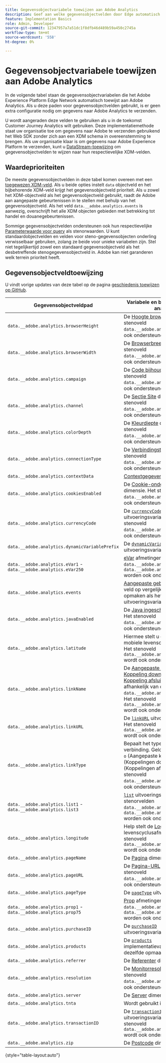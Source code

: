 ```yaml
---
title: Gegevensobjectvariabele toewijzen aan Adobe Analytics
description: Geef aan welke gegevensobjectvelden door Edge automatisch worden toegewezen aan analytische variabelen.
feature: Implementation Basics
role: Admin, Developer
source-git-commit: 12347957a7a51dc1f8dfb46d489b59a450c2745a
workflow-type: tm+mt
source-wordcount: '558'
ht-degree: 0%

---
```


# Gegevensobjectvariabele toewijzen aan Adobe Analytics

In de volgende tabel staan de gegevensobjectvariabelen die het Adobe Experience Platform Edge Network automatisch toewijst aan Adobe Analytics. Als u deze paden voor gegevensobjectvelden gebruikt, is er geen extra configuratie nodig om gegevens naar Adobe Analytics te verzenden.

U wordt aangeraden deze velden te gebruiken als u in de toekomst Customer Journey Analytics wilt gebruiken. Deze implementatiemethode staat uw organisatie toe om gegevens naar Adobe te verzenden gebruikend het Web SDK zonder zich aan een XDM schema in overeenstemming te brengen. Als uw organisatie klaar is om gegevens naar Adobe Experience Platform te verzenden, kunt u [DataStream-toewijzing](https://experienceleague.adobe.com/docs/experience-platform/datastreams/data-prep.html#mapping) om gegevensobjectvelden te wijzen naar hun respectievelijke XDM-velden.

## Waardeprioriteiten

De meeste gegevensobjectvelden in deze tabel komen overeen met een [toegewezen XDM-veld](xdm-var-mapping.md). Als u beide opties instelt `data` objectveld en het bijbehorende XDM-veld krijgt het gegevensobjectveld prioriteit. Als u zowel het XDM-objectveld als het gegevensobjectveld gebruikt, raadt de Adobe aan aangepaste gebeurtenissen in te stellen met behulp van het gegevensobjectveld. Als het veld `data.__adobe.analytics.events` is aanwezig, overschrijft het alle XDM objecten gebieden met betrekking tot handel en douanegebeurtenissen.

Sommige gegevensobjectvelden ondersteunen ook hun respectievelijke [Parameterwaarde voor query](../validate/query-parameters.md) als stenorwaarden. U kunt standaardobjectvelden en velden voor steno-gegevensobjecten onderling verwisselbaar gebruiken, zolang ze beide voor unieke variabelen zijn. Stel niet tegelijkertijd zowel een standaard gegevensobjectveld als het desbetreffende stenogegevensobjectveld in. Adobe kan niet garanderen welk terrein prioriteit heeft.

## Gegevensobjectveldtoewijzing

U vindt vorige updates van deze tabel op de pagina [geschiedenis toewijzen op GitHub](https://github.com/AdobeDocs/analytics.en/commits/main/help/implement/aep-edge/data-var-mapping.md).

| Gegevensobjectveldpad | Variabele en beschrijving voor analyse |
| --- | --- |
| `data.__adobe.analytics.browserHeight` | De [Hoogte browser](../../components/dimensions/browser-height.md) dimensie. Het stenoveld `data.__adobe.analytics.bh` wordt ook ondersteund. |
| `data.__adobe.analytics.browserWidth` | De [Browserbreedte](../../components/dimensions/browser-width.md) dimensie. Het stenoveld `data.__adobe.analytics.bw` wordt ook ondersteund. |
| `data.__adobe.analytics.campaign` | De [Code bijhouden](../../components/dimensions/tracking-code.md) dimensie. Het stenoveld `data.__adobe.analytics.v0` wordt ook ondersteund. |
| `data.__adobe.analytics.channel` | De [Sectie Site](../../components/dimensions/site-section.md) dimensie. Het stenoveld `data.__adobe.analytics.ch` wordt ook ondersteund. |
| `data.__adobe.analytics.colorDepth` | De [Kleurdiepte](../../components/dimensions/color-depth.md) dimensie. Het stenoveld `data.__adobe.analytics.c` wordt ook ondersteund. |
| `data.__adobe.analytics.connectionType` | De [Verbindingstype](../../components/dimensions/connection-type.md) dimensie. Het stenoveld `data.__adobe.analytics.ct` wordt ook ondersteund. |
| `data.__adobe.analytics.contextData` | [Contextgegevensvariabelen](/help/implement/vars/page-vars/contextdata.md). |
| `data.__adobe.analytics.cookiesEnabled` | De [Cookie-ondersteuning](../../components/dimensions/cookie-support.md) dimensie. Het stenoveld `data.__adobe.analytics.k` wordt ook ondersteund. |
| `data.__adobe.analytics.currencyCode` | De [`currencyCode`](../vars/config-vars/currencycode.md) uitvoeringsvariabele. Het stenoveld `data.__adobe.analytics.cc` wordt ook ondersteund. |
| `data.__adobe.analytics.dynamicVariablePrefix` | De [`dynamicVariablePrefix`](../vars/config-vars/dynamicvariableprefix.md) uitvoeringsvariabele. |
| `data.__adobe.analytics.eVar1` - `data.__adobe.analytics.eVar250` | [eVar](../../components/dimensions/evar.md) afmetingen. De stenorvelden `data.__adobe.analytics.v1` - `data.__adobe.analytics.v250` worden ook ondersteund. |
| `data.__adobe.analytics.events` | [Aangepaste gebeurtenissen](../../components/metrics/custom-events.md). Dit veld op vergelijkbare wijze opmaken als het [`events`](../vars/page-vars/events/events-overview.md) uitvoeringsvariabele. |
| `data.__adobe.analytics.javaEnabled` | De [Java ingeschakeld](../../components/dimensions/java-enabled.md) dimensie. Het stenoveld `data.__adobe.analytics.v` wordt ook ondersteund. |
| `data.__adobe.analytics.latitude` | Hiermee stelt u de [Locatie](../../components/dimensions/lifecycle-dimensions.md) mobiele levenscyclusafmetingen. Het stenoveld `data.__adobe.analytics.lat` wordt ook ondersteund. |
| `data.__adobe.analytics.linkName` | De [Aangepaste koppeling](../../components/dimensions/custom-link.md), [Koppeling downloaden](../../components/dimensions/download-link.md), of [Koppeling afsluiten](../../components/dimensions/exit-link.md) dimensie, afhankelijk van de waarde in `data.__adobe.analytics.linkType`. Het stenoveld `data.__adobe.analytics.pev2` wordt ook ondersteund. |
| `data.__adobe.analytics.linkURL` | De [`linkURL`](../vars/config-vars/linkurl.md) uitvoeringsvariabele. Het stenoveld `data.__adobe.analytics.pev1` wordt ook ondersteund. |
| `data.__adobe.analytics.linkType` | Bepaalt het type van geklikte verbinding. Geldige waarden zijn `o` (Aangepaste koppelingen), `d` (Koppelingen downloaden) en `e` (Koppelingen afsluiten). Het stenoveld `data.__adobe.analytics.pe` wordt ook ondersteund. |
| `data.__adobe.analytics.list1` - `data.__adobe.analytics.list3` | [`list`](/help/implement/vars/page-vars/list.md) uitvoeringsvariabelen. De stenorvelden `data.__adobe.analytics.l1` - `data.__adobe.analytics.list3` worden ook ondersteund. |
| `data.__adobe.analytics.longitude` | Help stelt de [Locatie](../../components/dimensions/lifecycle-dimensions.md) mobiele levenscyclusafmetingen. Het stenoveld `data.__adobe.analytics.lon` wordt ook ondersteund. |
| `data.__adobe.analytics.pageName` | De [Pagina](/help/components/dimensions/page.md) dimensie. |
| `data.__adobe.analytics.pageURL` | De [Pagina-URL](/help/components/dimensions/page-url.md) dimensie. Het stenoveld `data.__adobe.analytics.g` wordt ook ondersteund. |
| `data.__adobe.analytics.pageType` | De [`pageType`](../vars/page-vars/pagetype.md) uitvoeringsvariabele. |
| `data.__adobe.analytics.prop1` - `data.__adobe.analytics.prop75` | [Prop](../../components/dimensions/prop.md) afmetingen. De stenorvelden `data.__adobe.analytics.c1` - `data.__adobe.analytics.c75` worden ook ondersteund. |
| `data.__adobe.analytics.purchaseID` | De [`purchaseID`](../vars/page-vars/purchaseid.md) uitvoeringsvariabele. |
| `data.__adobe.analytics.products` | De [`products`](../vars/page-vars/products.md) implementatievariabele, met dezelfde opmaak. |
| `data.__adobe.analytics.referrer` | De [Referenter](/help/components/dimensions/referrer.md) dimensie. |
| `data.__adobe.analytics.resolution` | De [Monitorresolutie](../../components/dimensions/monitor-resolution.md) dimensie. Het stenoveld `data.__adobe.analytics.s` wordt ook ondersteund. |
| `data.__adobe.analytics.server` | De [Server](/help/components/dimensions/server.md) dimensie. |
| `data.__adobe.analytics.tnta` | Wordt gebruikt in A4T-integratie. |
| `data.__adobe.analytics.transactionID` | De [`transactionID`](../vars/page-vars/transactionid.md) uitvoeringsvariabele. Het stenoveld `data.__adobe.analytics.xact` wordt ook ondersteund. |
| `data.__adobe.analytics.zip` | De [Postcode](../../components/dimensions/zip-code.md) dimensie. |

{style="table-layout:auto"}
